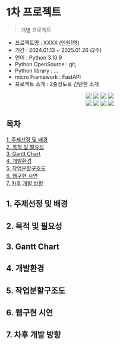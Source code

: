 # 1차 프로젝트
> 개별 프로젝트

- 프로젝트명 : XXXX (인원1명)
- 기간 : 2024.01.13 ~ 2025.01.26 (2주)
- 언어 : Python 3.10.9
- Python OpenSource : git,
- Python library : ...
- micro Framework : FastAPI
- 프로젝트 소개 : 2줄정도로 간단한 소개

<div align=center> 
  <img src="https://img.shields.io/badge/python-3776AB?style=for-the-badge&logo=python&logoColor=white"> 
  <img src="https://img.shields.io/badge/tensorflow-55ff55?style=for-the-badge&logo=fastapi&logoColor=white">
  <img src="https://img.shields.io/badge/sklearn-55ff55?style=for-the-badge&logo=fastapi&logoColor=white">
  <img src="https://img.shields.io/badge/fastapi-FF0000?style=for-the-badge&logo=fastapi&logoColor=white">
</div>
<div align=center> 
  <img src="https://img.shields.io/badge/bootstrap-7952B3?style=for-the-badge&logo=bootstrap&logoColor=white">
  <img src="https://img.shields.io/badge/html5-E34F26?style=for-the-badge&logo=html5&logoColor=white"> 
  <img src="https://img.shields.io/badge/css-1572B6?style=for-the-badge&logo=css3&logoColor=white"> 
  <img src="https://img.shields.io/badge/jquery-0769AD?style=for-the-badge&logo=jquery&logoColor=white">
</div>

## 목차
[1. 주제선정 및 배경](https://github.com/yisy0703/1stPersonalProject?tab=readme-ov-file#1-주제선정-및-배경)<br>
[2. 목적 및 필요성](https://github.com/yisy0703/1stPersonalProject?tab=readme-ov-file#2-목적-및-필요성)<br>
[3. Gantt Chart](https://github.com/yisy0703/1stPersonalProject?tab=readme-ov-file#3-gantt-chart)<br>
[4. 개발환경](https://github.com/yisy0703/1stPersonalProject?tab=readme-ov-file#4-개발환경)<br>
[5. 작업분할구조도](https://github.com/yisy0703/1stPersonalProject?tab=readme-ov-file#5-작업분할구조도)<br>
[6. 웹구현 시연](https://github.com/yisy0703/1stPersonalProject?tab=readme-ov-file#6-웹구현-시연)<br>
[7. 차후 개발 방향](https://github.com/yisy0703/1stPersonalProject?tab=readme-ov-file#7-차후-개발-방향)<br>

## 1. 주제선정 및 배경

## 2. 목적 및 필요성

## 3. Gantt Chart

## 4. 개발환경

## 5. 작업분할구조도

## 6. 웹구현 시연

## 7. 차후 개발 방향









